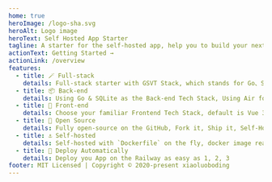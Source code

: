 ```yaml
---
home: true
heroImage: /logo-sha.svg
heroAlt: Logo image
heroText: Self Hosted App Starter
tagline: A starter for the self-hosted app, help you to build your next full-stack project.
actionText: Getting Started →
actionLink: /overview
features:
  - title: 🪄 Full-stack
    details: Full-stack starter with GSVT Stack, which stands for Go、SQLite、Vue 3、TailwindCSS
  - title: 📦 Back-end
    details: Using Go & SQLite as the Back-end Tech Stack, Using Air for Live-reloading Go apps
  - title: 🖖 Front-end
    details: Choose your familiar Frontend Tech Stack, default is Vue 3, and it served by Vite
  - title: 🐙 Open Source
    details: Fully open-source on the GitHub, Fork it, Ship it, Self-Hosted it.
  - title: ⚓️ Self-hosted
    details: Self-hosted with `Dockerfile` on the fly, docker image ready to use.
  - title: 🚄 Deploy Automatically
    details: Deploy you App on the Railway as easy as 1, 2, 3
footer: MIT Licensed | Copyright © 2020-present xiaoluoboding
---
```

